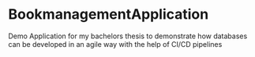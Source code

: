 # BookmanagementApplication

Demo Application for my bachelors thesis to demonstrate how databases can be developed in an agile way with the help of
CI/CD pipelines
